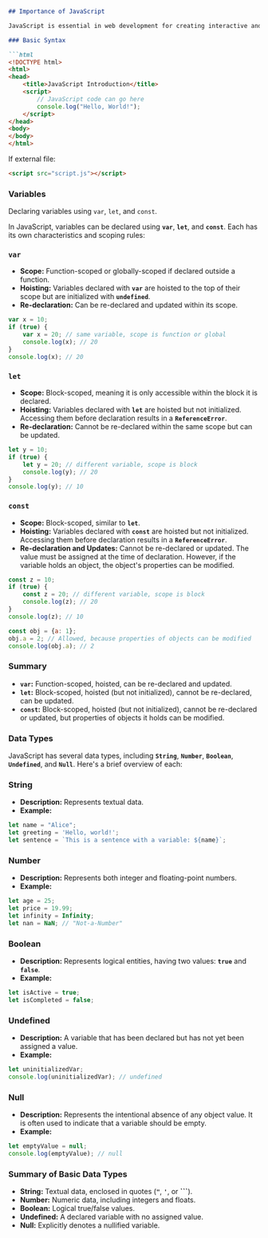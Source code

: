 

```markdown
## Importance of JavaScript

JavaScript is essential in web development for creating interactive and dynamic web pages, enhancing user experience by enabling functionalities like real-time updates, animations, and form validations. Its widespread support across all browsers and its integration with HTML and CSS make it a cornerstone technology for modern web development.

### Basic Syntax

```html
<!DOCTYPE html>
<html>
<head>
    <title>JavaScript Introduction</title>
    <script>
        // JavaScript code can go here
        console.log("Hello, World!");
    </script>
</head>
<body>
</body>
</html>
```

If external file:

```html
<script src="script.js"></script>
```

### Variables

Declaring variables using `var`, `let`, and `const`.

In JavaScript, variables can be declared using **`var`**, **`let`**, and **`const`**. Each has its own characteristics and scoping rules:

### `var`

- **Scope:** Function-scoped or globally-scoped if declared outside a function.
- **Hoisting:** Variables declared with **`var`** are hoisted to the top of their scope but are initialized with **`undefined`**.
- **Re-declaration:** Can be re-declared and updated within its scope.

```javascript
var x = 10;
if (true) {
    var x = 20; // same variable, scope is function or global
    console.log(x); // 20
}
console.log(x); // 20
```

### `let`

- **Scope:** Block-scoped, meaning it is only accessible within the block it is declared.
- **Hoisting:** Variables declared with **`let`** are hoisted but not initialized. Accessing them before declaration results in a **`ReferenceError`**.
- **Re-declaration:** Cannot be re-declared within the same scope but can be updated.

```javascript
let y = 10;
if (true) {
    let y = 20; // different variable, scope is block
    console.log(y); // 20
}
console.log(y); // 10
```

### `const`

- **Scope:** Block-scoped, similar to **`let`**.
- **Hoisting:** Variables declared with **`const`** are hoisted but not initialized. Accessing them before declaration results in a **`ReferenceError`**.
- **Re-declaration and Updates:** Cannot be re-declared or updated. The value must be assigned at the time of declaration. However, if the variable holds an object, the object's properties can be modified.

```javascript
const z = 10;
if (true) {
    const z = 20; // different variable, scope is block
    console.log(z); // 20
}
console.log(z); // 10

const obj = {a: 1};
obj.a = 2; // Allowed, because properties of objects can be modified
console.log(obj.a); // 2
```

### Summary

- **`var`:** Function-scoped, hoisted, can be re-declared and updated.
- **`let`:** Block-scoped, hoisted (but not initialized), cannot be re-declared, can be updated.
- **`const`:** Block-scoped, hoisted (but not initialized), cannot be re-declared or updated, but properties of objects it holds can be modified.

### Data Types

JavaScript has several data types, including **`String`**, **`Number`**, **`Boolean`**, **`Undefined`**, and **`Null`**. Here's a brief overview of each:

### **String**

- **Description:** Represents textual data.
- **Example:**

```javascript
let name = "Alice";
let greeting = 'Hello, world!';
let sentence = `This is a sentence with a variable: ${name}`;
```

### **Number**

- **Description:** Represents both integer and floating-point numbers.
- **Example:**

```javascript
let age = 25;
let price = 19.99;
let infinity = Infinity;
let nan = NaN; // "Not-a-Number"
```

### **Boolean**

- **Description:** Represents logical entities, having two values: **`true`** and **`false`**.
- **Example:**

```javascript
let isActive = true;
let isCompleted = false;
```

### **Undefined**

- **Description:** A variable that has been declared but has not yet been assigned a value.
- **Example:**

```javascript
let uninitializedVar;
console.log(uninitializedVar); // undefined
```

### **Null**

- **Description:** Represents the intentional absence of any object value. It is often used to indicate that a variable should be empty.
- **Example:**

```javascript
let emptyValue = null;
console.log(emptyValue); // null
```

### **Summary of Basic Data Types**

- **String:** Textual data, enclosed in quotes (**`"`**, **`'`**, or **```**).
- **Number:** Numeric data, including integers and floats.
- **Boolean:** Logical true/false values.
- **Undefined:** A declared variable with no assigned value.
- **Null:** Explicitly denotes a nullified variable.
```

